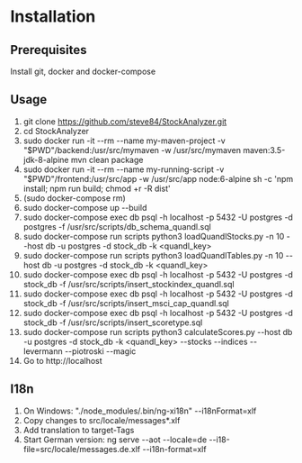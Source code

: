 # Installation

## Prerequisites
Install git, docker and docker-compose

<!--## Development
1. git clone https://github.com/steve84/StockAnalyzer.git
2. cd StockAnalyzer
3. sudo docker run -it --rm --name my-maven-project -v "$PWD"/backend:/usr/src/mymaven -w /usr/src/mymaven maven:3.5-jdk-8-alpine mvn clean package
4. sudo docker run -it --rm --name my-running-script -v "$PWD"/frontend:/usr/src/app -w /usr/src/app -p 4200:4200 node:6-alpine sh -c 'npm install; npm start'
5. (sudo docker-compose rm)
6. sudo docker-compose -f docker-compose.dev.yml up
7. sudo docker-compose exec db psql -h localhost -p 5432 -U postgres -d postgres -f /usr/src/scripts/db_schema.sql
8. sudo docker-compose run scripts python3 loadStocks.py -n 10 --host db -u postgres -d stock_db
9. sudo docker-compose run scripts python3 loadStockData.py -n 10 --host db -u postgres -d stock_db
10. sudo docker-compose exec db psql -h localhost -p 5432 -U postgres -d stock_db -f /usr/src/scripts/insert_stockindex.sql
11. sudo Go to http://localhost:4200

## Production-->
## Usage
1. git clone https://github.com/steve84/StockAnalyzer.git
2. cd StockAnalyzer
3. sudo docker run -it --rm --name my-maven-project -v "$PWD"/backend:/usr/src/mymaven -w /usr/src/mymaven maven:3.5-jdk-8-alpine mvn clean package
4. sudo docker run -it --rm --name my-running-script -v "$PWD"/frontend:/usr/src/app -w /usr/src/app node:6-alpine sh -c 'npm install; npm run build; chmod +r -R dist'
5. (sudo docker-compose rm)
6. sudo docker-compose up --build
7. sudo docker-compose exec db psql -h localhost -p 5432 -U postgres -d postgres -f /usr/src/scripts/db_schema_quandl.sql
8. sudo docker-compose run scripts python3 loadQuandlStocks.py -n 10 --host db -u postgres -d stock_db -k <quandl_key>
9. sudo docker-compose run scripts python3 loadQuandlTables.py -n 10 --host db -u postgres -d stock_db -k <quandl_key>
10. sudo docker-compose exec db psql -h localhost -p 5432 -U postgres -d stock_db -f /usr/src/scripts/insert_stockindex_quandl.sql
10. sudo docker-compose exec db psql -h localhost -p 5432 -U postgres -d stock_db -f /usr/src/scripts/insert_msci_cap_quandl.sql
11. sudo docker-compose exec db psql -h localhost -p 5432 -U postgres -d stock_db -f /usr/src/scripts/insert_scoretype.sql
12. sudo docker-compose run scripts python3 calculateScores.py --host db -u postgres -d stock_db -k <quandl_key> --stocks --indices --levermann --piotroski --magic
13. Go to http://localhost

## I18n
1. On Windows: "./node_modules/.bin/ng-xi18n" --i18nFormat=xlf
2. Copy changes to src/locale/messages*.xlf
3. Add translation to target-Tags
4. Start German version: ng serve --aot --locale=de --i18-file=src/locale/messages.de.xlf --i18n-format=xlf